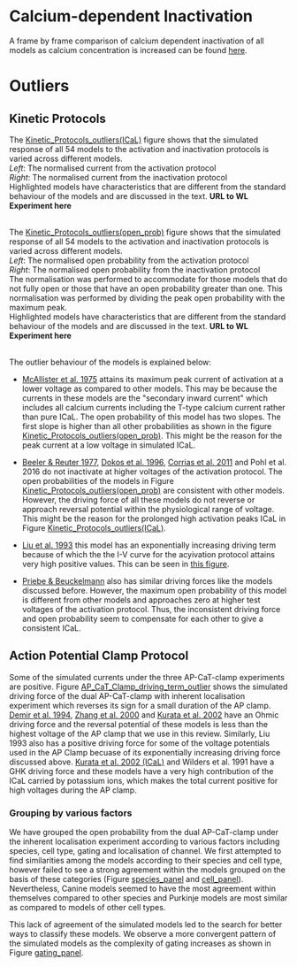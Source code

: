# Calcium-dependent Inactivation

A frame by frame comparison of calcium dependent inactivation of all models as calcium concentration is increased can be found [here](https://github.com/CardiacModelling/ical-review/blob/master/Data_Analysis/calcium_sensitivity/CDI/calcium_sensitivity_animation.mp4).

# Outliers

## Kinetic Protocols

The [Kinetic_Protocols_outliers(ICaL)](https://github.com/CardiacModelling/ical-review/tree/master/Data_Analysis/Kinetic_protocols/Kinetic_Protocols_outliers(ICaL).pdf) figure shows that the simulated response of all 54 models to the activation and inactivation protocols is varied across different models. </br>
<em>Left</em>: The normalised current from the activation protocol </br>
<em>Right</em>: The normalised current from the inactivation protocol </br>
Highlighted models have characteristics that are different from the standard behaviour of the models and are discussed in the text. **URL to WL Experiment here** </br>
</br>

The [Kinetic_Protocols_outliers(open_prob)](https://github.com/CardiacModelling/ical-review/tree/master/Data_Analysis/Kinetic_protocols/Kinetic_Protocols_outliers(open_prob).pdf) figure shows that the simulated response of all 54 models to the activation and inactivation protocols is varied across different models. </br>
<em>Left</em>: The normalised open probability from the activation protocol </br>
<em>Right</em>: The normalised open probability from the inactivation protocol </br>
The normalisation was performed to accommodate for those models that do not fully open or those that have an open probability greater than one.
This normalisation was performed by dividing the peak open probability with the maximum peak.
</br>
Highlighted models have characteristics that are different from the standard behaviour of the models and are discussed in the text. **URL to WL Experiment here** </br>
</br>

The outlier behaviour of the models is explained below: </br>
- [McAllister et al. 1975](https://models.physiomeproject.org/exposure/60e23c3228a3e455699846704006a8fe) attains its maximum peak current of activation at a lower voltage as compared to other models. 
This may be because the currents in these models are the "secondary inward current" which includes all calcium currents including the T-type calcium current rather than pure ICaL. 
The open probability of this model has two slopes.
The first slope is higher than all other probabilities as shown in the figure [Kinetic_Protocols_outliers(open_prob)](https://github.com/CardiacModelling/ical-review/tree/master/Data_Analysis/Kinetic_protocols/Kinetic_Protocols_outliers(open_prob).pdf).
This might be the reason for the peak current at a low voltage in simulated ICaL. </br>

- [Beeler & Reuter 1977](https://chaste.cs.ox.ac.uk/WebLab/entities/models/1/versions/4680f3e8395da43250412aa3a16013090da62570),
[Dokos et al. 1996](https://models.physiomeproject.org/exposure/462ab10275dfc099166c8a0e4f9e1be3),
[Corrias et al. 2011](https://github.com/Chaste/cellml/blob/master/cellml/corrias_purkinje_2011.cellml) and Pohl et al. 2016 
do not inactivate at higher voltages of the activation protocol.
The open probabilities of the models in Figure [Kinetic_Protocols_outliers(open_prob)](https://github.com/CardiacModelling/ical-review/tree/master/Data_Analysis/Kinetic_protocols/Kinetic_Protocols_outliers(open_prob).pdf) are consistent with other models.
However, the driving force of all these models do not reverse or approach reversal potential within the physiological range of voltage. 
This might be the reason for the prolonged high activation peaks ICaL in Figure [Kinetic_Protocols_outliers(ICaL)](https://github.com/CardiacModelling/ical-review/tree/master/Data_Analysis/Kinetic_protocols/Kinetic_Protocols_outliers(ICaL).pdf). </br>

- [Liu et al. 1993](https://scrambler.cs.ox.ac.uk/entities/models/565/versions/640e7d71267fb9c2e7bd842f8a3ff14d801c847a) this model has an exponentially increasing driving term because of which the the I-V curve for the acyivation protocol attains very high positive values. This can be seen in [this figure](https://scrambler.cs.ox.ac.uk/experiments/29364/versions/29910/outputs_Ohmic_Driving_Term_gnuplot_data.csv/displayPlotFlot).

- [Priebe & Beuckelmann](https://scrambler.cs.ox.ac.uk/entities/models/38/versions/2a634280b8ddfa3d9b16b396af548b07858af34d) also has similar driving forces like the models discussed before. 
However, the maximum open probability of this model is different from other models and approaches zero at higher test voltages of the activation protocol.
Thus, the inconsistent driving force and open probability seem to compensate for each other to give a consistent ICaL. </br>

## Action Potential Clamp Protocol

Some of the simulated currents under the three AP-CaT-clamp experiments are positive.
Figure [AP_CaT_Clamp_driving_term_outlier](https://github.com/CardiacModelling/ical-review/blob/master/Data_Analysis/AP_CaT_Clamp/Driving_term_outlier/I_CaL_AP_CaT_Clamp_driving_Term_outlier.pdf) shows the simulated driving force of the dual AP-CaT-clamp with inherent localisation experiment which reverses its sign for a small duration of the AP clamp.
[Demir et al. 1994](https://models.physiomeproject.org/exposure/15dc665c02ca9955b8e79fbace81a9e5), 
[Zhang et al. 2000](https://models.physiomeproject.org/exposure/01f6a47881da1925315d1d89d3a8d901) and 
[Kurata et al. 2002](https://models.physiomeproject.org/exposure/47b969553fcfe6f875d4e38d1fd33986) 
have an Ohmic driving force and the reversal potential of these models is less than the highest voltage of the AP clamp that we use in this review.
Similarly, Liu 1993 also has a positive driving force for some of the voltage potentials used in the AP Clamp becuase of its exponentially increasing driving force discussed above. 
[Kurata et al. 2002 (ICaL)](https://models.physiomeproject.org/exposure/47b969553fcfe6f875d4e38d1fd33986) and 
Wilders et al. 1991 have a GHK driving force and these models have a very high contribution of the ICaL carried by potassium ions, which makes the total current positive for high voltages during the AP clamp.

### Grouping by various factors
We have grouped the open probability from the dual AP-CaT-clamp under the inherent localisation experiment according to various factors including species, cell type, gating and localisation of channel.
We first attempted to find similarities among the models according to their species and cell type, however failed to see a strong agreement within the models grouped on the basis of these categories (Figure [species_panel](https://github.com/CardiacModelling/ical-review/blob/master/Data_Analysis/AP_CaT_Clamp/Open_Prob_AP_CaT_Clamp/species_panel.pdf) and [cell_panel](https://github.com/CardiacModelling/ical-review/blob/master/Data_Analysis/AP_CaT_Clamp/Open_Prob_AP_CaT_Clamp/cell_panel.pdf)).
Nevertheless, Canine models seemed to have the most agreement within themselves compared to other species and Purkinje models are most similar as compared to models of other cell types.

This lack of agreement of the simulated models led to the search for better ways to classify these models.
We observe a more convergent pattern of the simulated models as the complexity of gating increases as shown in Figure [gating_panel](https://github.com/CardiacModelling/ical-review/blob/master/Data_Analysis/AP_CaT_Clamp/Open_Prob_AP_CaT_Clamp/gating_panel.pdf).
